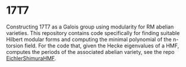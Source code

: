 # 17T7
Constructing 17T7 as a Galois group using modularity for RM abelian varieties. This repository contains code specifically for finding suitable Hilbert modular forms and computing the minimal polynomial of the n-torsion field. For the code that, given the Hecke eigenvalues of a HMF, computes the periods of the associated abelian variety, see the repo [EichlerShimuraHMF](https://github.com/edgarcosta/EichlerShimuraHMF).
